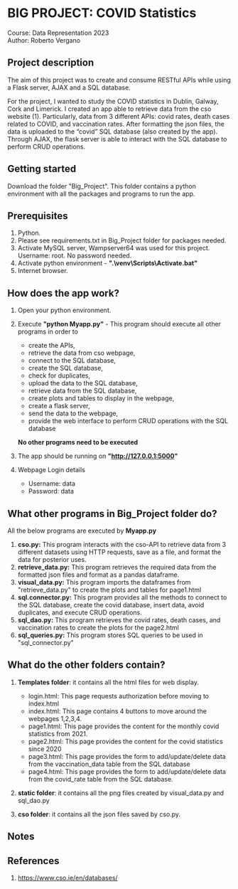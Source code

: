 # BIG PROJECT: COVID Statistics 

Course: Data Representation 2023  
Author: Roberto Vergano

## Project description

The aim of this project was to create and consume RESTful APIs while using a Flask server, AJAX and a SQL database. 

For the project, I wanted to study the COVID statistics in Dublin, Galway, Cork and Limerick. I created an app able to retrieve data from the cso website (1). Particularly, data from 3 different APIs: covid rates, death cases related to COVID, and vaccination rates. After formatting the json files, the data is uploaded to the “covid” SQL database (also created by the app). Through AJAX, the flask server is able to interact with the SQL database to perform CRUD operations.

## Getting started

Download the folder "Big_Project". This folder contains a python environment with all the packages and programs to run the app.

## Prerequisites

1. Python.
2. Please see requirements.txt in Big_Project folder for packages needed. 
3. Activate MySQL server, Wampserver64 was used for this project. Username: root. No password needed.
4. Activate python environment - **".\venv\Scripts\Activate.bat"**
5. Internet browser.

## How does the app work?

1. Open your python environment.

2. Execute **"python Myapp.py"** - This program should execute all other programs in order to 
    - create the APIs, 
    - retrieve the data from cso webpage, 
    - connect to the SQL database, 
    - create the SQL database, 
    - check for duplicates,
    - upload the data to the SQL database, 
    - retrieve data from the SQL database, 
    - create plots and tables to display in the webpage,
    - create a flask server, 
    - send the data to the webpage, 
    - provide the web interface to perform CRUD operations with the SQL database
    
    **No other programs need to be executed**

3. The app should be running on **"http://127.0.0.1:5000"**

4. Webpage Login details
    - Username: data
    - Password: data

## What other programs in Big_Project folder do?

All the below programs are executed by **Myapp.py**

1. **cso.py:** This program interacts with the cso-API to retrieve data from 3 different datasets using HTTP requests, save as a file, and format the data for posterior uses. 
2. **retrieve_data.py:** This program retrieves the required data from the formatted json files and format as a pandas dataframe.
3. **visual_data.py:** This program imports the dataframes from "retrieve_data.py" to create the plots and tables for page1.html
4. **sql.connector.py:** This program provides all the methods to connect to the SQL database, create the covid database, insert data, avoid duplicates, and execute CRUD operations.  
5. **sql_dao.py:** This program retrieves the covid rates, death cases, and vaccination rates to create the plots for the page2.html
6. **sql_queries.py:** This program stores SQL queries to be used in "sql_connector.py"

## What do the other folders contain?

1. **Templates folder**: it contains all the html files for web display.
    - login.html: This page requests authorization before moving to index.html
    - index.html: This page contains 4 buttons to move around the webpages 1,2,3,4.
    - page1.html: This page provides the content for the monthly covid statistics from 2021.
    - page2.html: This page provides the content for the covid statistics since 2020
    - page3.html: This page provides the form to add/update/delete data from the vaccination_data table from the SQL database
    - page4.html: This page provides the form to add/update/delete data from the covid_rate table from the SQL database.

2. **static folder**: it contains all the png files created by visual_data.py and sql_dao.py

3. **cso folder**: it contains all the json files saved by cso.py.

## Notes


## References
1. https://www.cso.ie/en/databases/  